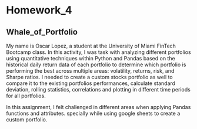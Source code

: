 # Homework_4

## Whale_of_Portfolio

My name is Oscar Lopez, a student at the University of Miami FinTech Bootcamp class. In this activity, I was task with analyzing different portfolios using quantitative techniques within Python and Pandas based on the historical daily return data of each portfolio to determine which portfolio is performing the best across multiple areas: volatility, returns, risk, and Sharpe ratios. I needed to create a custom stocks portfolio as well to compare it to the existing portfolios performances, calculate standard deviation, rolling statistics, correlations and plotting in different time periods for all portfolios.

In this assignment, I felt challenged in different areas when applying Pandas functions and attributes. specially while using google sheets to create a custom portfolio.
